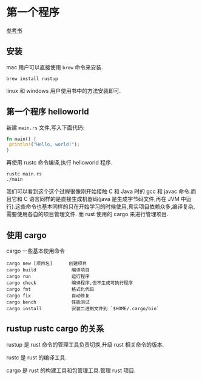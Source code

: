 # 第一个程序

[参考书](https://doc.rust-lang.org/book/ch01-01-installation.html)

## 安装

mac 用户可以直接使用 `brew` 命令来安装.

```shell
brew install rustup
```

linux 和 windows 用户使用书中的方法安装即可.

## 第一个程序 helloworld

新建 `main.rs` 文件,写入下面代码:

```rust
fn main() {
 println!("Hello, world!");
}
```

再使用 rustc 命令编译,执行 helloworld 程序.

```shell
rustc main.rs
./main
```

我们可以看到这个这个过程很像刚开始接触 C 和 Java 时的 gcc 和 javac 命令.而且它和 C 语言同样的是直接生成机器码(java 是生成字节码文件,再在 JVM 中运行).这些命令也基本同样的只在开始学习的时候使用,真实项目依赖众多,编译复杂,需要使用各自的项目管理文件. 而 rust 使用的 cargo 来进行管理项目.

## 使用 cargo

cargo 一些基本使用命令

```shell
cargo new [项目名]      创建项目
cargo build             编译项目
cargo run               运行程序
cargo check             编译程序,但不生成可执行程序
cargo fmt               格式化代码
cargo fix               自动修复
cargo bench             性能测试
cargo install           安装二进制文件到 `$HOME/.cargo/bin`
```

## rustup rustc cargo 的关系

rustup 是 rust 命令的管理工具负责切换,升级 rust 相关命令的版本.

rustc 是 rust 的编译工具.

cargo 是 rust 的构建工具和包管理工具.管理 rust 项目.
